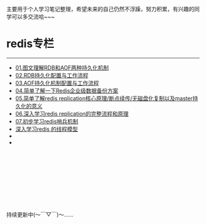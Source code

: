 主要用于个人学习笔记整理，希望未来的自己仍然不浮躁，努力积累，有兴趣的同学可以多交流哈~~~

# redis专栏

* * *


* [01.图文理解RDB和AOF两种持久化机制](https://www.cnblogs.com/mrmirror/p/13576342.html)
* [02.RDB持久化配置与工作流程](https://www.cnblogs.com/mrmirror/p/13581109.html)
* [03.AOF持久化机制配置与工作流程](https://www.cnblogs.com/mrmirror/p/13581116.html)
* [04.简单了解一下Redis企业级数据备份方案](https://www.cnblogs.com/mrmirror/p/13583225.html)
* [05.简单了解redis replication核心原理/断点续传/无磁盘化复制以及master持久化的意义](https://www.cnblogs.com/mrmirror/p/13583715.html)
* [06.深入学习redis replication的完整流程和原理](https://www.cnblogs.com/mrmirror/p/13584707.html)
* [07.初步学习redis哨兵机制](https://www.cnblogs.com/mrmirror/p/13592512.html)
* [深入学习redis 的线程模型](https://www.cnblogs.com/mrmirror/p/13587311.html)
* []()
* []()

&emsp;

&emsp;

&emsp;

&emsp;

&emsp;

持续更新中(～￣▽￣)～......
